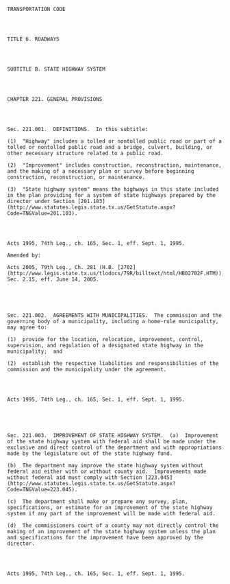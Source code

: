 ﻿
    
    
    	
    					
    
    
    TRANSPORTATION CODE
    
      
    
    
    TITLE 6. ROADWAYS
    
      
    
    
    SUBTITLE B. STATE HIGHWAY SYSTEM
    
      
    
    
    CHAPTER 221. GENERAL PROVISIONS
    
      
    
    
    Sec. 221.001.  DEFINITIONS.  In this subtitle:
    
    (1)  "Highway" includes a tolled or nontolled public road or part of a tolled or nontolled public road and a bridge, culvert, building, or other necessary structure related to a public road.
    
    (2)  "Improvement" includes construction, reconstruction, maintenance, and the making of a necessary plan or survey before beginning construction, reconstruction, or maintenance.
    
    (3)  "State highway system" means the highways in this state included in the plan providing for a system of state highways prepared by the director under Section [201.103](http://www.statutes.legis.state.tx.us/GetStatute.aspx?Code=TN&Value=201.103).
    
    
    
    
    Acts 1995, 74th Leg., ch. 165, Sec. 1, eff. Sept. 1, 1995.
    
    Amended by: 
    
    Acts 2005, 79th Leg., Ch. 281 (H.B. [2702](http://www.legis.state.tx.us/tlodocs/79R/billtext/html/HB02702F.HTM)), Sec. 2.15, eff. June 14, 2005.
    
    
    
    
    
    Sec. 221.002.  AGREEMENTS WITH MUNICIPALITIES.  The commission and the governing body of a municipality, including a home-rule municipality, may agree to:
    
    (1)  provide for the location, relocation, improvement, control, supervision, and regulation of a designated state highway in the municipality;  and
    
    (2)  establish the respective liabilities and responsibilities of the commission and the municipality under the agreement.
    
    
    
    
    Acts 1995, 74th Leg., ch. 165, Sec. 1, eff. Sept. 1, 1995.
    
    
    
    
    
    Sec. 221.003.  IMPROVEMENT OF STATE HIGHWAY SYSTEM.  (a)  Improvement of the state highway system with federal aid shall be made under the exclusive and direct control of the department and with appropriations made by the legislature out of the state highway fund.
    
    (b)  The department may improve the state highway system without federal aid either with or without county aid.  Improvements made without federal aid must comply with Section [223.045](http://www.statutes.legis.state.tx.us/GetStatute.aspx?Code=TN&Value=223.045).
    
    (c)  The department shall make or prepare any survey, plan, specifications, or estimate for an improvement of the state highway system if any part of the improvement will be made with federal aid.
    
    (d)  The commissioners court of a county may not directly control the making of an improvement of the state highway system unless the plan and specifications for the improvement have been approved by the director.
    
    
    
    
    Acts 1995, 74th Leg., ch. 165, Sec. 1, eff. Sept. 1, 1995.
    
    
    
    
    				
